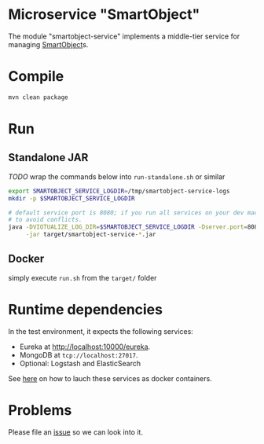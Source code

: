 Microservice "SmartObject"
=========================

The module "smartobject-service" implements a middle-tier service for managing [SmartObject](../../../../wiki/2.-Terminology)s. 


# Compile
```bash
mvn clean package
```

# Run

## Standalone JAR

*TODO* wrap the commands below into `run-standalone.sh` or similar

```bash
export SMARTOBJECT_SERVICE_LOGDIR=/tmp/smartobject-service-logs 
mkdir -p $SMARTOBJECT_SERVICE_LOGDIR

# default service port is 8080; if you run all services on your dev machine you need to change it
# to avoid conflicts. 
java -DVIOTUALIZE_LOG_DIR=$SMARTOBJECT_SERVICE_LOGDIR -Dserver.port=8082 \
     -jar target/smartobject-service-*.jar 
```

## Docker

simply execute `run.sh` from the `target/` folder

# Runtime dependencies

In the test environment, it expects the following services:
  * Eureka at [http://localhost:10000/eureka](http://localhost:10000/eureka).
  * MongoDB at `tcp://localhost:27017`.
  * Optional: Logstash and ElasticSearch

See [here](https://github.com/riox/viotualize/blob/spring-boot-netflix/README.md) on how to lauch these services as docker containers. 

# Problems

Please file an [issue](../../../../issues) so we can look into it.
